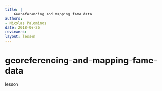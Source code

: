 ```yaml
---
title: |
    Georeferencing and mapping fame data
authors:
- Nicolas Palominos
date: 2018-06-26
reviewers:
layout: lesson
---
```


# georeferencing-and-mapping-fame-data
lesson

